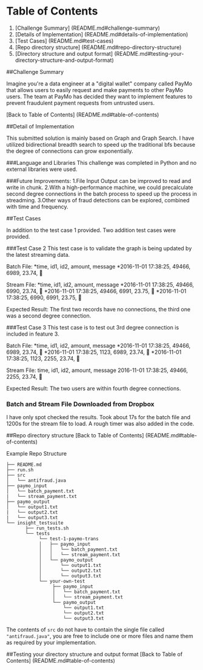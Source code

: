 # Table of Contents

1. [Challenge Summary] (README.md#challenge-summary)
2. [Details of Implementation] (README.md#details-of-implementation)
3. [Test Cases] (README.md#test-cases)
4. [Repo directory structure] (README.md#repo-directory-structure)
5. [Directory structure and output format] (README.md#testing-your-directory-structure-and-output-format)


##Challenge Summary 

Imagine you're a data engineer at a "digital wallet" company called PayMo that allows users to easily request and make payments to other PayMo users. The team at PayMo has decided they want to implement features to prevent fraudulent payment requests from untrusted users. 

[Back to Table of Contents] (README.md#table-of-contents)

##Detail of Implementation 

This submitted solution is mainly based on Graph and Graph Search. I have utilized bidirectional breadth search to speed up the traditional bfs because the degree of connections can grow exponentially. 

###Language and Libraries
This challenge was completed in Python and no external libraries were used.

###Future Improvements:
1.File Input Output can be improved to read and write in chunk.
2.With a high-performance machine, we could precalculate second degree connections in the batch process to speed up the process in streadming.
3.Other ways of fraud detections can be explored, combined with time and frequency.


##Test Cases

In addition to the test case 1 provided. Two addition test cases were provided.


###Test Case 2
This test case is to validate the graph is being updated by the latest streaming data.

Batch File:
*time, id1, id2, amount, message
*2016-11-01 17:38:25, 49466, 6989, 23.74, 🦄

Stream File:
*time, id1, id2, amount, message
*2016-11-01 17:38:25, 49466, 6990, 23.74, 🦄
*2016-11-01 17:38:25, 49466, 6991, 23.75, 🦄
*2016-11-01 17:38:25, 6990, 6991, 23.75, 🦄

Expected Result: The first two records have no connections, the third one was a second degree connection.


###Test Case 3
This test case is to test out 3rd degree connection is included in feature 3. 

Batch File:
*time, id1, id2, amount, message
*2016-11-01 17:38:25, 49466, 6989, 23.74, 🦄
*2016-11-01 17:38:25, 1123, 6989, 23.74, 🦄
*2016-11-01 17:38:25, 1123, 2255, 23.74, 🦄

Stream File:
time, id1, id2, amount, message
2016-11-01 17:38:25, 49466, 2255, 23.74, 🦄

Expected Result: The two users are within fourth degree connections.

### Batch and Stream File Downloaded from Dropbox

I have only spot checked the results. Took about 17s for the batch file and 1200s for the stream file to load. A rough timer was also added in the code.


##Repo directory structure
[Back to Table of Contents] (README.md#table-of-contents)

Example Repo Structure

	├── README.md 
	├── run.sh
	├── src
	│  	└── antifraud.java
	├── paymo_input
	│   └── batch_payment.txt
	|   └── stream_payment.txt
	├── paymo_output
	│   └── output1.txt
	|   └── output2.txt
	|   └── output3.txt
	└── insight_testsuite
	 	   ├── run_tests.sh
		   └── tests
	        	└── test-1-paymo-trans
        		│   ├── paymo_input
        		│   │   └── batch_payment.txt
        		│   │   └── stream_payment.txt
        		│   └── paymo_output
        		│       └── output1.txt
        		│       └── output2.txt
        		│       └── output3.txt
        		└── your-own-test
            		 ├── paymo_input
        		     │   └── batch_payment.txt
        		     │   └── stream_payment.txt
        		     └── paymo_output
        		         └── output1.txt
        		         └── output2.txt
        		         └── output3.txt

The contents of `src` do not have to contain the single file called `"antifraud.java"`, you are free to include one or more files and name them as required by your implementation.

##Testing your directory structure and output format
[Back to Table of Contents] (README.md#table-of-contents)
